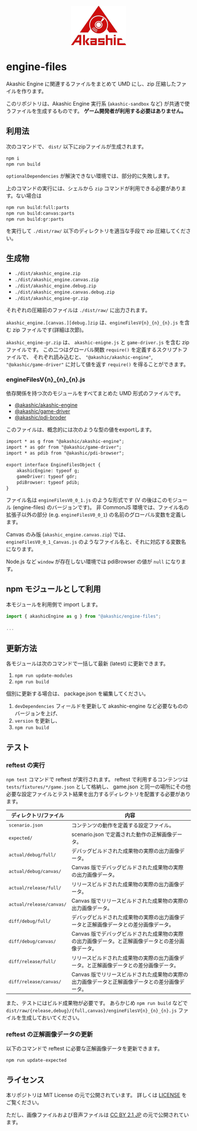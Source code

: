 <p align="center">
<img src="https://github.com/akashic-games/engine-files/blob/master/img/akashic.png"/>
</p>

# engine-files

Akashic Engine に関連するファイルをまとめて UMD にし、zip 圧縮したファイルを作ります。

このリポジトリは、Akashic Engine 実行系 (`akashic-sandbox` など) が共通で使うファイルを生成するものです。
**ゲーム開発者が利用する必要はありません。**

## 利用法

次のコマンドで、 `dist/` 以下にzipファイルが生成されます。

```
npm i
npm run build
```

`optionalDependencies` が解決できない環境では、部分的に失敗します。

上のコマンドの実行には、シェルから `zip` コマンドが利用できる必要があります。ない場合は

```
npm run build:full:parts
npm run build:canvas:parts
npm run build:gr:parts
```

を実行して `./dist/raw/` 以下のディレクトリを適当な手段で zip 圧縮してください。

## 生成物

* `./dist/akashic_engine.zip`
* `./dist/akashic_engine.canvas.zip`
* `./dist/akashic_engine.debug.zip`
* `./dist/akashic_engine.canvas.debug.zip`
* `./dist/akashic_engine-gr.zip`

それぞれの圧縮前のファイルは `./dist/raw/` に出力されます。

`akashic_engine.[canvas.][debug.]zip` は、`engineFilesV{n}_{n}_{n}.js` を含む zip ファイルです(詳細は次節)。

`akashic_engine-gr.zip` は、 `akashic-enigne.js` と `game-driver.js` を含む zip ファイルです。
この二つはグローバル関数 `require()` を定義するスクリプトファイルで、
それぞれ読み込むと、 `"@akashic/akashic-engine"`, `"@akashic/game-driver"` に対して値を返す `require()` を得ることができます。

### engineFilesV{n}\_{n}\_{n}.js

依存関係を持つ次のモジュールをすべてまとめた UMD 形式のファイルです。

* [@akashic/akashic-engine](https://github.com/akashic-games/akashic-engine)
* [@akashic/game-driver](https://github.com/akashic-games/game-driver)
* [@akashic/pdi-broder](https://github.com/akashic-games/pdi-browser)

このファイルは、概念的には次のような型の値をexportします。

```
import * as g from "@akashic/akashic-engine";
import * as gdr from "@akashic/game-driver";
import * as pdib from "@akashic/pdi-browser";

export interface EngineFilesObject {
    akashicEngine: typeof g;
    gameDriver: typeof gdr;
    pdiBrowser: typeof pdib;
}
```

ファイル名は `engineFilesV0_0_1.js` のような形式です (V の後はこのモジュール (engine-files) のバージョンです)。
非 CommonJS 環境では、ファイル名の拡張子以外の部分 (e.g. `engineFilesV0_0_1`) の名前のグローバル変数を定義します。

Canvas のみ版 (`akashic_engine.canvas.zip`) では、 `engineFilesV0_0_1_Canvas.js` のようなファイル名と、それに対応する変数名になります。

Node.js など `window` が存在しない環境では pdiBrowser の値が `null` になります。

## npm モジュールとして利用

本モジュールを利用側で import します。

```javascript
import { akashicEngine as g } from "@akashic/engine-files";

...

```

## 更新方法

各モジュールは次のコマンドで一括して最新 (latest) に更新できます。

1. `npm run update-modules`
2. `npm run build`

個別に更新する場合は、 package.json を編集してください。

1. `devDependencies` フィールドを更新して akashic-engine など必要なもののバージョンを上げ、
2. `version` を更新し、
3. `npm run build`

## テスト

### reftest の実行

`npm test` コマンドで reftest が実行されます。
reftest で利用するコンテンツは `tests/fixtures/*/game.json` として格納し、 game.json と同一の場所にその他必要な設定ファイルとテスト結果を出力するディレクトリを配置する必要があります。

| ディレクトリ/ファイル | 内容 |
| ------------- | ------------- |
| `scenario.json` | コンテンツの動作を定義する設定ファイル。 |
| `expected/` | scenario.json で定義された動作の正解画像データ。 |
| `actual/debug/full/` | デバッグビルドされた成果物の実際の出力画像データ。 |
| `actual/debug/canvas/` | Canvas 版でデバッグビルドされた成果物の実際の出力画像データ。 |
| `actual/release/full/` | リリースビルドされた成果物の実際の出力画像データ。 |
| `actual/release/canvas/` | Canvas 版でリリースビルドされた成果物の実際の出力画像データ。 |
| `diff/debug/full/` | デバッグビルドされた成果物の実際の出力画像データと正解画像データとの差分画像データ。 |
| `diff/debug/canvas/` | Canvas 版でデバッグビルドされた成果物の実際の出力画像データ。と正解画像データとの差分画像データ。 |
| `diff/release/full/` | リリースビルドされた成果物の実際の出力画像データ。と正解画像データとの差分画像データ。 |
| `diff/release/canvas/` | Canvas 版でリリースビルドされた成果物の実際の出力画像データと正解画像データとの差分画像データ。 |

また、テストにはビルド成果物が必要です。
あらかじめ `npm run build` などで `dist/raw/{release,debug}/{full,canvas}/engineFilesV{n}_{n}_{n}.js` ファイルを生成しておいてください。

### reftest の正解画像データの更新

以下のコマンドで reftest に必要な正解画像データを更新できます。

```sh
npm run update-expected
```

## ライセンス
本リポジトリは MIT License の元で公開されています。
詳しくは [LICENSE](https://github.com/akashic-games/engine-files/blob/master/LICENSE) をご覧ください。

ただし、画像ファイルおよび音声ファイルは
[CC BY 2.1 JP](https://creativecommons.org/licenses/by/2.1/jp/) の元で公開されています。
